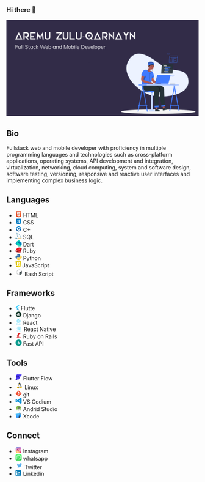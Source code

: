 ### Hi there 👋

![banner-image](img/git-hub-profile-banner.png)

## Bio

Fullstack web and mobile developer with proficiency in multiple programming languages and technologies such as cross-platform applications, operating systems, API development and integration, virtualization, networking, cloud computing, system and software design, software testing, versioning, responsive and reactive user interfaces and implementing complex business logic.

## Languages

-  <img src="img/html.png" width="16"> HTML
-  <img src="img/css.png" width="16"> CSS
-  <img src="img/cpp.png" width="16"> C+
-  <img src="img/sql.png" width="16"> SQL
-  <img src="img/dart.png" width="16"> Dart
-  <img src="img/ruby.png" width="16"> Ruby
-  <img src="img/python.png" width="16"> Python
-  <img src="img/js.png" width="14"> JavaScript
-  <img src="img/bash.png" width="20"> Bash Script

## Frameworks
-  <img src="img/flutter.png" width="10"> Flutte
-  <img src="img/django.png" width="16"> Django
-  <img src="img/react.png" width="16"> React
-  <img src="img/react-native.png" width="18"> React Native
-  <img src="img/ruby-on-rails.png" width="16"> Ruby on Rails
-  <img src="img/fast-api.png" width="16"> Fast API

## Tools
-  <img src="img/flutter-flow.png" width="16"> Flutter Flow
-  <img src="img/linux.png" width="20"> Linux
-  <img src="img/git.png" width="16"> git
-  <img src="img/vs-codium.png" width="16"> VS Codium
-  <img src="img/android-studio.png" width="16"> Andrid Studio
-  <img src="img/x-code.png" width="16"> Xcode

## Connect
-  <img src="img/ig.png" width="16"> Instagram
-  <img src="img/whatsapp.png" width="16"> whatsapp
-  <img src="img/twitter.png" width="20"> Twitter
-  <img src="img/linkedin.png" width="16"> Linkedin


<!--
**tech-nyn/tech-nyn** is a ✨ _special_ ✨ repository because its `README.md` (this file) appears on your GitHub profile.

Here are some ideas to get you started:

- 🔭 I’m currently working on ...
- 🌱 I’m currently learning ...
- 👯 I’m looking to collaborate on ...
- 🤔 I’m looking for help with ...
- 💬 Ask me about ...
- 📫 How to reach me: ...
- 😄 Pronouns: ...
- ⚡ Fun fact: ...
-->

